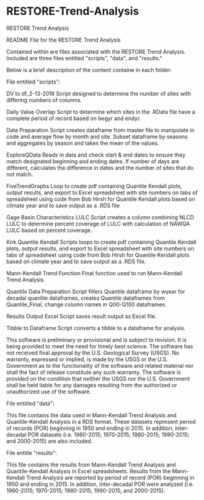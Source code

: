 # RESTORE-Trend-Analysis
RESTORE Trend Analysis

README File for the RESTORE Trend Analysis

Contained within are files associated with the RESTORE Trend Analysis.
Included are three files entitled "scripts", "data", and "results."

Below is a brief description of the content containe in each folder:

File entitled "scripts":

DV to df_2-13-2018
Script designed to determine the number of sites with differing numbers of columns. 

Daily Value Overlap
Script to determine which sites in the .RData file have a complete period of record based on begyr and endyr. 

Data Preparation
Script creates dataframe from master file to manipulate in code and average flow by month and site. Subset dataframe by seasons and aggregates by season and takes the mean of the values. 

ExploreQData
Reads in data and check start & end dates to ensure they match designated beginning and ending dates. If number of days are different, calculates the difference in dates and the number of sites that do not match. 

FiveTrendGraphs
Loop to create pdf containing Quantile Kendall plots, output results, and export to Excel spreadsheet with site numbers on tabs of spreadsheet using code from Bob Hirsh for Quantile Kendall plots based on climate year and to save output as a .RDS file

Gage Basin Characteristics LULC
Script creates a column combining NLCD LULC to determine percent coverage of LULC with calculation of NAWQA LULC based on percent coverage.

Kirk Quantile Kendall
Scripts loops to create pdf containing Quantile Kendall plots, output results, and export to Excel spreadsheet with site numbers on tabs of spreadsheet using code from Bob Hirsh for Quantile Kendall plots based on climate year and to save output as a .RDS file.

Mann-Kendall Trend Function
Final function used to run Mann-Kendall Trend Analysis.

Quantile Data Preparation
Script filters Quantile dataframe by wyear for decadal quantile dataframes, creates Quantile dataframes from Quantile_Final, change column names in Q00-Q100 dataframes.

Results Output Excel
Script saves result output as Excel file.

Tibble to Dataframe
Script converts a tibble to a dataframe for analysis.

This software is preliminary or provisional and is subject to revision. It is being provided to meet the need for timely best science. The software has not received final approval by the U.S. Geological Survey (USGS). No warranty, expressed or implied, is made by the USGS or the U.S. Government as to the functionality of the software and related material nor shall the fact of release constitute any such warranty. The software is provided on the condition that neither the USGS nor the U.S. Government shall be held liable for any damages resulting from the authorized or unauthorized use of the software.
 
File entitled "data":

This file contains the data used in Mann-Kendall Trend Analysis and Quantile-Kendall Analysis in a RDS format. These datasets represent period of records (POR) beginning in 1950 and ending in 2015. In addition, inter-decadal POR datasets (i.e. 1960-2015; 1970-2015; 1980-2015; 1990-2015; and 2000-2015) are also included. 

File entitle "results":

This file contains the results from Mann-Kendall Trend Analysis and Quantile-Kendall Analysis in Excel spreadsheets. Results from the Mann-Kendall Trend Analysis are reported by period of record (POR) beginning in 1950 and ending in 2015. In addition, inter-decadal POR were analyzed (i.e. 1960-2015; 1970-2015; 1980-2015; 1990-2015; and 2000-2015). 
